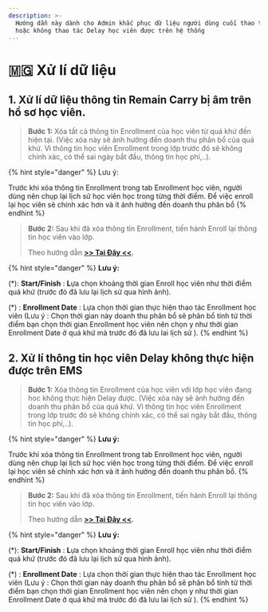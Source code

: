 ```yaml
---
description: >-
  Hướng dẫn này dành cho Admin khắc phục dữ liệu người dùng cuối thao tác sai
  hoặc không thao tác Delay học viên được trên hệ thống
---
```


# 🇲🇬 Xử lí dữ liệu

## 1. Xử lí dữ liệu thông tin Remain Carry bị âm trên hồ sơ học viên.

> **Bước 1:** Xóa tất cả thông tin Enrollment của học viên từ quá khứ đến hiện tại. (Việc xóa này sẽ ảnh hưởng đến doanh thu phân bổ của quá khứ. Vì thông tin học viên Enrollment trong lớp trước đó sẽ không chính xác, có thể sai ngày bắt đầu, thông tin học phí,..).

{% hint style="danger" %}
Lưu ý:

Trước khi xóa thông tin Enrollment trong tab Enrollment học viên, người dùng nên chụp lại lịch sử học viên học trong từng thời điểm. Để việc enroll lại học viên sẽ chính xác hơn và ít ảnh hưởng đến doanh thu phân bổ
{% endhint %}

> **Bước 2:** Sau khi đã xóa thông tin Enrollment, tiến hành Enroll lại thông tin học viên vào lớp.&#x20;
>
> Theo hướng dẫn [**>> Tại Đây <<**](https://help.dotb.vn/quan-li-dang-ki-hoc-va-thu-tien/them-hoc-vien-vao-lop)**.**

{% hint style="danger" %}
**Lưu ý:**

(\*): **Start/Finish** : **L**ựa chọn khoảng thời gian Enroll học viên như thời điểm quá khứ (trước đó đã lưu lại lịch sử qua hình ảnh).

(\*) : **Enrollment Date** : Lựa chọn thời gian thực hiện thao tác Enrollment học viên (Lưu ý : Chọn thời gian này doanh thu phân bổ sẽ phân bổ tính từ thời điểm bạn chọn thời gian Enrollment học viên nên chọn y như thời gian Enrollment Date ở quá khứ mà trước đó đã lưu lai lịch sử ).
{% endhint %}

## 2. Xử lí thông tin học viên Delay không thực hiện được trên EMS

> **Bước 1:** Xóa thông tin Enrollment của học viên với lớp học viên đang hoc không thực hiện Delay được. (Việc xóa này sẽ ảnh hưởng đến doanh thu phân bổ của quá khứ. Vì thông tin học viên Enrollment trong lớp trước đó sẽ không chính xác, có thể sai ngày bắt đầu, thông tin học phí,..).

{% hint style="danger" %}
**Lưu ý:**

Trước khi xóa thông tin Enrollment trong tab Enrollment học viên, người dùng nên chụp lại lịch sử học viên học trong từng thời điểm. Để việc enroll lại học viên sẽ chính xác hơn và ít ảnh hưởng đến doanh thu phân bổ.
{% endhint %}

> **Bước 2:** Sau khi đã xóa thông tin Enrollment, tiến hành Enroll lại thông tin học viên vào lớp.&#x20;
>
> Theo hướng dẫn [**>> Tại Đây <<**](https://help.dotb.vn/quan-li-dang-ki-hoc-va-thu-tien/them-hoc-vien-vao-lop)**.**

{% hint style="danger" %}
**Lưu ý:**

(\*): **Start/Finish** : **L**ựa chọn khoảng thời gian Enroll học viên như thời điểm quá khứ (trước đó đã lưu lại lịch sử qua hình ảnh).

(\*) : **Enrollment Date** : Lựa chọn thời gian thực hiện thao tác Enrollment học viên (Lưu ý : Chọn thời gian này doanh thu phân bổ sẽ phân bổ tính từ thời điểm bạn chọn thời gian Enrollment học viên nên chọn y như thời gian Enrollment Date ở quá khứ mà trước đó đã lưu lai lịch sử ).
{% endhint %}
